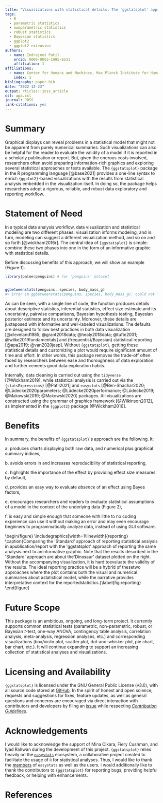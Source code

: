 ```yaml
---
title: "Visualizations with statistical details: The 'ggstatsplot' approach"
tags:
  - R
  - parametric statistics
  - nonparametric statistics
  - robust statistics
  - Bayesian statistics
  - ggplot2
  - ggplot2-extension
authors:
  - name: Indrajeet Patil
    orcid: 0000-0003-1995-6531
    affiliation: 1
affiliations:
  - name: Center for Humans and Machines, Max Planck Institute for Human Development, Berlin, Germany
    index: 1
bibliography: paper.bib
date: "2022-12-23"
output: rticles::joss_article
csl: apa.csl
journal: JOSS
link-citations: yes
---
```




# Summary

Graphical displays can reveal problems in a statistical model that might not be
apparent from purely numerical summaries. Such visualizations can also be
helpful for the reader to evaluate the validity of a model if it is reported in
a scholarly publication or report. But, given the onerous costs involved,
researchers often avoid preparing information-rich graphics and exploring
several statistical approaches or tests available. The `{ggstatsplot}` package in
the R programming language [@base2021] provides a one-line syntax to enrich
`{ggplot2}`-based visualizations with the results from statistical analysis
embedded in the visualization itself. In doing so, the package helps researchers
adopt a rigorous, reliable, and robust data exploratory and reporting workflow.

# Statement of Need

In a typical data analysis workflow, data visualization and statistical modeling
are two different phases: visualization informs modeling, and in turn, modeling
can suggest a different visualization method, and so on and so forth
[@wickham2016r]. The central idea of `{ggstatsplot}` is simple: combine these two
phases into one in the form of an informative graphic with statistical details.

Before discussing benefits of this approach, we will show an example (Figure
1).


```r
library(palmerpenguins) # for 'penguins' dataset


ggbetweenstats(penguins, species, body_mass_g)
#> Error in ggbetweenstats(penguins, species, body_mass_g): could not find function "ggbetweenstats"
```

As can be seen, with a single line of code, the function produces details about
descriptive statistics, inferential statistics, effect size estimate and its
uncertainty, pairwise comparisons, Bayesian hypothesis testing, Bayesian
posterior estimate and its uncertainty. Moreover, these details are juxtaposed
with informative and well-labeled visualizations. The defaults are designed to
follow best practices in both data visualization [@cleveland1985;
@grant2018data; @healy2018data; @tufte2001; @wilke2019fundamentals] and
(frequentist/Bayesian) statistical reporting [@apa2019; @van2020jasp]. Without
`{ggstatsplot}`, getting these statistical details and customizing a plot would
require significant amount of time and effort. In other words, this package
removes the trade-off often faced by researchers between ease and thoroughness
of data exploration and further cements good data exploration habits.

Internally, data cleaning is carried out using the `tidyverse` [@Wickham2019],
while statistical analysis is carried out via the `{statsExpressions}`
[@Patil2021] and `easystats` [@Ben-Shachar2020; @Lüdecke2020parameters;
@Lüdecke2020performance;
@Lüdecke2019; @Makowski2019; @Makowski2020] packages. All visualizations are
constructed using the grammar of graphics framework [@Wilkinson2012], as
implemented in the `{ggplot2}` package [@Wickham2016].

# Benefits

In summary, the benefits of `{ggstatsplot}`'s approach are the following. It:

a. produces charts displaying both raw data, and numerical plus graphical
   summary indices,

b. avoids errors in and increases reproducibility of statistical reporting,

c. highlights the importance of the effect by providing effect size measures by
   default,

d. provides an easy way to evaluate *absence* of an effect using Bayes factors,

e. encourages researchers and readers to evaluate statistical assumptions of a
model in the context of the underlying data (Figure 2),

f. is easy and simple enough that someone with little to no coding experience
   can use it without making an error and may even encourage beginners to
   programmatically analyze data, instead of using GUI software.

\begin{figure}
\includegraphics[width=1\linewidth]{reporting} \caption{Comparing the 'Standard' approach of reporting statistical analysis in apublication/report with the 'ggstatsplot' approach of reporting the same analysis next to aninformative graphic. Note that the results described in the 'Standard' approach are about the'Dinosaur' dataset plotted on the right. Without the accompanying visualization, it is hard toevaluate the validity of the results. The ideal reporting practice will be a hybrid of thesetwo approaches where the plot contains both the visual and numerical summaries about astatistical model, while the narrative provides interpretative context for the reportedstatistics.}\label{fig:reporting}
\end{figure}

# Future Scope

This package is an ambitious, ongoing, and long-term project. It currently
supports common statistical tests (parametric, non-parametric, robust, or
Bayesian *t*-test, one-way ANOVA, contingency table analysis, correlation
analysis, meta-analysis, regression analyses, etc.) and corresponding
visualizations (box/violin plot, scatter plot, dot-and-whisker plot, pie chart,
bar chart, etc.). It will continue expanding to support an increasing
collection of statistical analyses and visualizations.

# Licensing and Availability

`{ggstatsplot}` is licensed under the GNU General Public License (v3.0), with all
source code stored at [GitHub](https://github.com/IndrajeetPatil/ggstatsplot/).
In the spirit of honest and open science, requests and suggestions for fixes,
feature updates, as well as general questions and concerns are encouraged via
direct interaction with contributors and developers by filing an
[issue](https://github.com/IndrajeetPatil/ggstatsplot/issues) while respecting
[*Contribution
Guidelines*](https://indrajeetpatil.github.io/ggstatsplot/CONTRIBUTING.html).

# Acknowledgements

I would like to acknowledge the support of Mina Cikara, Fiery Cushman, and Iyad
Rahwan during the development of this project. `{ggstatsplot}` relies heavily on
the [`easystats`](https://github.com/easystats/easystats) ecosystem, a
collaborative project created to facilitate the usage of `R` for statistical
analyses. Thus, I would like to thank the
[members](https://github.com/orgs/easystats/people) of `easystats` as well as
the users. I would additionally like to thank the contributors to `{ggstatsplot}`
for reporting bugs, providing helpful feedback, or helping with enhancements.

# References
